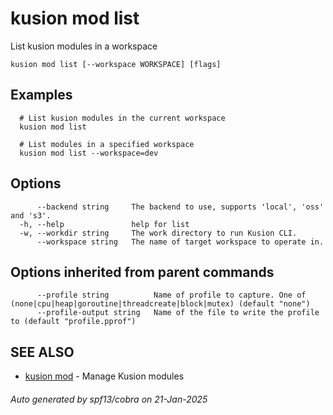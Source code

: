 # kusion mod list

List kusion modules in a workspace 

```
kusion mod list [--workspace WORKSPACE] [flags]
```

## Examples

```
  # List kusion modules in the current workspace
  kusion mod list
  
  # List modules in a specified workspace
  kusion mod list --workspace=dev
```

## Options

```
      --backend string     The backend to use, supports 'local', 'oss' and 's3'.
  -h, --help               help for list
  -w, --workdir string     The work directory to run Kusion CLI.
      --workspace string   The name of target workspace to operate in.
```

## Options inherited from parent commands

```
      --profile string          Name of profile to capture. One of (none|cpu|heap|goroutine|threadcreate|block|mutex) (default "none")
      --profile-output string   Name of the file to write the profile to (default "profile.pprof")
```

## SEE ALSO

* [kusion mod](kusion-mod.md)	 - Manage Kusion modules

###### Auto generated by spf13/cobra on 21-Jan-2025
